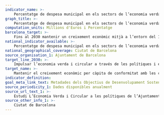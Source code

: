 ```yaml
---
indicator_name: >-
    Percentatge de despesa municipal en els sectors de l’economia verda i circular sobre el total del pressupost liquidat
graph_title: >-
    Percentatge de despesa municipal en els sectors de l’economia verda i circular sobre el total del pressupost liquidat
computation_units: Millions d'Euros i Percentatge
barcelona_target: >-
    Fins al 2030 mantenir un creixement econòmic mitjà a l’entorn del 1,2% anual, situant el focus del nou creixement en l’economia verda i circular, així com en el sector digital 
national_indicator_available: >-
    Percentatge de despesa municipal en els sectors de l’economia verda i circular sobre el total del pressupost liquidat
national_geographical_coverage: Ciutat de Barcelona
source_organisation_1: Ajuntament de Barcelona
target_line_2030: >-
    Impulsar l’economia verda i circular a través de les polítiques i els serveis municipals. Fita 2030: no determinada
target_name: >-
    Mantenir el creixement econòmic per càpita de conformitat amb les circumstàncies nacionals i, en particular, un creixement del producte interior brut d’almenys un 7% anual als països menys avançats
indicator_definition:
goal_meta_link_text: Metadades dels Objectius de Desenvolupament Sostenible de les Nacions Unides (pdf 894kB)
source_periodicity_1: Dades disponibles anualment
source_url_text_1: >-
    Estudi L’Economia Verda i Circular a les polítiques de l’Ajuntament de Barcelona
source_other_info_1: >-
    Ciutat de Barcelona
---
```

